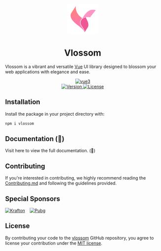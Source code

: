 <p align="center">
	<img alt="Vlossom Logo" width="100" src="./assets/vlossom-logo.png">
</p>

<h1 align="center">Vlossom</h1/>


Vlossom is a vibrant and versatile [Vue](https://vuejs.org/) UI library designed to blossom your web applications with elegance and ease.

<p align="center">
  <a href="https://vuejs.org/">
    <img src="https://img.shields.io/badge/Vue.js-35495E?style=for-the-badge&logo=vuedotjs&logoColor=4FC08D" alt="vue3">
  </a>
  <br/>
  <a href="https://www.npmjs.com/package/vlossom">
    <img src="https://img.shields.io/npm/v/vlossom.svg" alt="Version">
  </a>
   <a href="https://github.com/pubg/vlossom/blob/main/CONTRIBUTING.md#license">
    <img src="https://img.shields.io/npm/l/vlossom.svg" alt="License">
  </a>
</p>



## Installation

Install the package in your project directory with:

```bash
npm i vlossom
```

## Documentation (🚧)

<!-- TODO: add documentation link -->

Visit here to view the full documentation. (🚧)

## Contributing

If you're interested in contributing, we highly recommend reading the [Contributing.md](https://github.com/pubg/vlossom/blob/main/CONTRIBUTING.md) and following the guidelines provided.

## Special Sponsors

<div style="display:flex; align-items:center;">
	<a href="https://www.krafton.com/" target="_blank">
		<img src="https://logowik.com/content/uploads/images/krafton2779.jpg" width="300" alt="Krafton"> 
	</a>
	&nbsp;&nbsp;&nbsp;&nbsp
	<a href="https://github.com/pubg" target="_blank">
		<img src="https://upload.wikimedia.org/wikipedia/commons/thumb/8/81/PUBG_Studios_Logo.svg/2560px-PUBG_Studios_Logo.svg.png" width="300" alt="Pubg">
	</a>
</div>

## License

By contributing your code to the [vlossom](https://github.com/pubg/vlossom) GitHub repository,
you agree to license your contribution under the [MIT license](/LICENSE).
